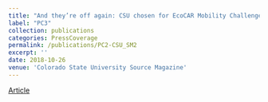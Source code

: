 ```yaml
---
title: "And they’re off again: CSU chosen for EcoCAR Mobility Challenge"
label: "PC3"
collection: publications
categories: PressCoverage
permalink: /publications/PC2-CSU_SM2
excerpt: ''
date: 2018-10-26
venue: 'Colorado State University Source Magazine'
---
```


[Article](https://engr.source.colostate.edu/and-were-off-again-csu-chosen-for-ecocar-mobility-challenge/)